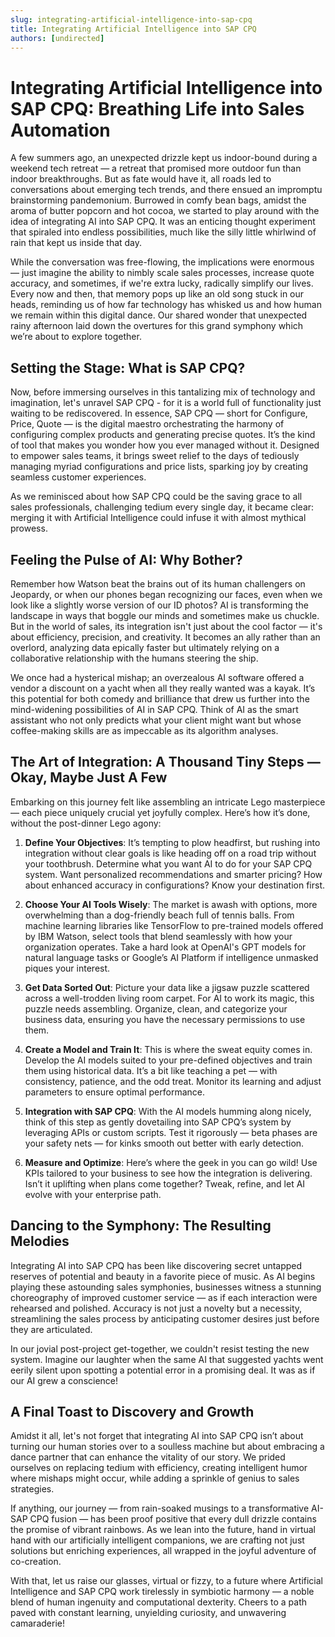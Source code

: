 ```yaml
---
slug: integrating-artificial-intelligence-into-sap-cpq
title: Integrating Artificial Intelligence into SAP CPQ
authors: [undirected]
---
```



# Integrating Artificial Intelligence into SAP CPQ: Breathing Life into Sales Automation

A few summers ago, an unexpected drizzle kept us indoor-bound during a weekend tech retreat — a retreat that promised more outdoor fun than indoor breakthroughs. But as fate would have it, all roads led to conversations about emerging tech trends, and there ensued an impromptu brainstorming pandemonium. Burrowed in comfy bean bags, amidst the aroma of butter popcorn and hot cocoa, we started to play around with the idea of integrating AI into SAP CPQ. It was an enticing thought experiment that spiraled into endless possibilities, much like the silly little whirlwind of rain that kept us inside that day.

While the conversation was free-flowing, the implications were enormous — just imagine the ability to nimbly scale sales processes, increase quote accuracy, and sometimes, if we're extra lucky, radically simplify our lives. Every now and then, that memory pops up like an old song stuck in our heads, reminding us of how far technology has whisked us and how human we remain within this digital dance. Our shared wonder that unexpected rainy afternoon laid down the overtures for this grand symphony which we’re about to explore together.

## Setting the Stage: What is SAP CPQ?

Now, before immersing ourselves in this tantalizing mix of technology and imagination, let's unravel SAP CPQ - for it is a world full of functionality just waiting to be rediscovered. In essence, SAP CPQ — short for Configure, Price, Quote — is the digital maestro orchestrating the harmony of configuring complex products and generating precise quotes. It’s the kind of tool that makes you wonder how you ever managed without it. Designed to empower sales teams, it brings sweet relief to the days of tediously managing myriad configurations and price lists, sparking joy by creating seamless customer experiences.

As we reminisced about how SAP CPQ could be the saving grace to all sales professionals, challenging tedium every single day, it became clear: merging it with Artificial Intelligence could infuse it with almost mythical prowess.

## Feeling the Pulse of AI: Why Bother?

Remember how Watson beat the brains out of its human challengers on Jeopardy, or when our phones began recognizing our faces, even when we look like a slightly worse version of our ID photos? AI is transforming the landscape in ways that boggle our minds and sometimes make us chuckle. But in the world of sales, its integration isn't just about the cool factor — it's about efficiency, precision, and creativity. It becomes an ally rather than an overlord, analyzing data epically faster but ultimately relying on a collaborative relationship with the humans steering the ship.

We once had a hysterical mishap; an overzealous AI software offered a vendor a discount on a yacht when all they really wanted was a kayak. It’s this potential for both comedy and brilliance that drew us further into the mind-widening possibilities of AI in SAP CPQ. Think of AI as the smart assistant who not only predicts what your client might want but whose coffee-making skills are as impeccable as its algorithm analyses.

## The Art of Integration: A Thousand Tiny Steps — Okay, Maybe Just A Few

Embarking on this journey felt like assembling an intricate Lego masterpiece — each piece uniquely crucial yet joyfully complex. Here’s how it’s done, without the post-dinner Lego agony:

1. **Define Your Objectives**: It’s tempting to plow headfirst, but rushing into integration without clear goals is like heading off on a road trip without your toothbrush. Determine what you want AI to do for your SAP CPQ system. Want personalized recommendations and smarter pricing? How about enhanced accuracy in configurations? Know your destination first.

2. **Choose Your AI Tools Wisely**: The market is awash with options, more overwhelming than a dog-friendly beach full of tennis balls. From machine learning libraries like TensorFlow to pre-trained models offered by IBM Watson, select tools that blend seamlessly with how your organization operates. Take a hard look at OpenAI's GPT models for natural language tasks or Google’s AI Platform if intelligence unmasked piques your interest.

3. **Get Data Sorted Out**: Picture your data like a jigsaw puzzle scattered across a well-trodden living room carpet. For AI to work its magic, this puzzle needs assembling. Organize, clean, and categorize your business data, ensuring you have the necessary permissions to use them.

4. **Create a Model and Train It**: This is where the sweat equity comes in. Develop the AI models suited to your pre-defined objectives and train them using historical data. It’s a bit like teaching a pet — with consistency, patience, and the odd treat. Monitor its learning and adjust parameters to ensure optimal performance.

5. **Integration with SAP CPQ**: With the AI models humming along nicely, think of this step as gently dovetailing into SAP CPQ’s system by leveraging APIs or custom scripts. Test it rigorously — beta phases are your safety nets — for kinks smooth out better with early detection.

6. **Measure and Optimize**: Here’s where the geek in you can go wild! Use KPIs tailored to your business to see how the integration is delivering. Isn’t it uplifting when plans come together? Tweak, refine, and let AI evolve with your enterprise path. 

## Dancing to the Symphony: The Resulting Melodies

Integrating AI into SAP CPQ has been like discovering secret untapped reserves of potential and beauty in a favorite piece of music. As AI begins playing these astounding sales symphonies, businesses witness a stunning choreography of improved customer service — as if each interaction were rehearsed and polished. Accuracy is not just a novelty but a necessity, streamlining the sales process by anticipating customer desires just before they are articulated.

In our jovial post-project get-together, we couldn't resist testing the new system. Imagine our laughter when the same AI that suggested yachts went eerily silent upon spotting a potential error in a promising deal. It was as if our AI grew a conscience!

## A Final Toast to Discovery and Growth

Amidst it all, let's not forget that integrating AI into SAP CPQ isn’t about turning our human stories over to a soulless machine but about embracing a dance partner that can enhance the vitality of our story. We prided ourselves on replacing tedium with efficiency, creating intelligent humor where mishaps might occur, while adding a sprinkle of genius to sales strategies.

If anything, our journey — from rain-soaked musings to a transformative AI-SAP CPQ fusion — has been proof positive that every dull drizzle contains the promise of vibrant rainbows. As we lean into the future, hand in virtual hand with our artificially intelligent companions, we are crafting not just solutions but enriching experiences, all wrapped in the joyful adventure of co-creation.

With that, let us raise our glasses, virtual or fizzy, to a future where Artificial Intelligence and SAP CPQ work tirelessly in symbiotic harmony — a noble blend of human ingenuity and computational dexterity. Cheers to a path paved with constant learning, unyielding curiosity, and unwavering camaraderie!